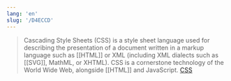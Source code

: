 ```yaml
---
lang: 'en'
slug: '/D4ECCD'
---
```


> Cascading Style Sheets (CSS) is a style sheet language used for describing the presentation of a document written in a markup language such as [[HTML]] or XML (including XML dialects such as [[SVG]], MathML, or XHTML). CSS is a cornerstone technology of the World Wide Web, alongside [[HTML]] and JavaScript. [CSS](https://en.wikipedia.org/wiki/CSS)
